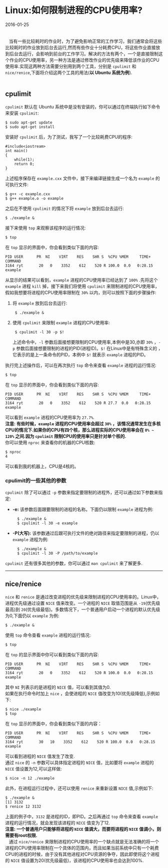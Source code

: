 # Linux:如何限制进程的CPU使用率?           
2016-01-25 <br /> <br />       
&nbsp;&nbsp;&nbsp;当有一些比较耗时的作业时，为了避免影响正常的工作学习，我们通常会将这些比较耗时的作业放到后台去运行,然而有些作业十分耗费CPU，将这些作业直接放到后台去运行，会影响到前台的工作学习。解决的方法有两个，一个是直接限制这个作业的CPU使用率，另一种方法是通过修改作业的优先级来降低该作业的CPU使用率.实现这两种方法需要分别用到两个工具，分别是 `cpulimit` 和 `nice/renice`,下面将介绍这两个工具的用法(**以 Ubuntu 系统为例**).            
<br />           
## cpulimit
`cpulimit` 默认在 Ubuntu 系统中是没有安装的，你可以通过在终端执行如下命令来安装 `cpulimit`:          

    $ sudo apt-get update
    $ sudo apt-get install

安装好 `cpulimit` 后，为了测试，我写了一个比较耗费CPU的程序:           

    #include<iostream>
    int main()
    {
    	while(1);
    	return 0;
    }

上述程序保存在 `example.cxx` 文件中，接下来编译链接生成一个名为 `example` 的可执行文件:         

    $ g++ -c example.cxx
    $ g++ example.o -o example

之后在不使用 `cpulimit` 的情况下将 `example` 放到后台去运行:          

    $ ./example &

接下来使用 `top` 来观察该程序的运行情况:            

    $ top

在 `top` 显示的界面中，你会看到类似下面的内容:            

    PID USER      PR  NI    VIRT    RES    SHR S  %CPU %MEM     TIME+ COMMAND     
    3164 ryt       20   0    3352    612    520 R 100.0  0.0   0:28.15 example

从显示的结果可以看到，`example` 进程的CPU使用率已经达到了 `100%` .先将这个 `example` 进程 `kill` 掉，接下来我们将使用 `cpulimit` 来限制进程的CPU使用率，假如我想要将进程的CPU使用率限制在 `30%` 以内，则可以按照下面的步骤操作:            

1. 将 `example` 放到后台去运行:          

        $ ./example &

2. 使用 `cpulimit` 来限制 `example` 进程的CPU使用率:            

		$ cpulimit -l 30 -p $!
	
	上述命令中，`-l` 参数后面接想要限制的CPU使用率,本例中是30,亦即 `30%` ，`-p` 参数后面接想要限制的进程的PID(进程ID)。`$!` 在Linux中是有特殊含义的		，它表示的是上一条命令的PID，本例中 `$!` 就表示 `example` 进程的PID。           

执行完上述操作后，可以在再次执行 `top` 命令来查看 `example` 进程的运行情况:           

	$ top 

在 `top` 显示的界面中，你会看到类似下面的内容:       

    PID USER      PR  NI    VIRT    RES    SHR S  %CPU %MEM     TIME+ COMMAND     
    3164 ryt       20   0    3352    612    520 R 27.7  0.0   0:28.15 example

可以看到 `example` 进程的CPU使用率为 `27.7%`.          
**注意: 有些时候，`example` 进程的CPU使用率会超过 `30%` ，该情况通常发生在多核CPU的情况下.如果你的CPU有四个核，那么进程实际的CPU使用率会在 `0% ~ 120%` 之间.因为 `cpulimit` 限制CPU的使用率只是针对单个核的.**               
你可以使用 `nproc` 来查看你的机器的CPU核数:            

    $ nproc
    4

可以看到我的机器上，CPU是4核的。               

### cpulimit的一些其他的参数
`cpulimit` 除了可以通过 `-p` 参数来指定要限制的进程外，还可以通过如下参数来指定:           

- **-e:** 该参数后面跟要限制的进程的名称。下面仍以限制 `example` 进程为例:          

		$ ./example &
		$ cpulimit -l 30 -e example

- **-P(大写):** 该参数通过后跟可执行文件的绝对路径来指定要限制的进程，仍以 `example` 进程为例:         

		$ ./example &
		$ cpulimit -l 30 -P /path/to/example

`cpulimit` 还有很多其他的参数，你可以通过 `man cpulimit` 来了解更多.             

----------
## nice/renice
`nice` 和 `renice` 是通过改变进程的优先级来限制进程的CPU使用率的。Linux中，进程优先级通过设置 `NICE` 值来改变。一个进程的 `NICE` 取值范围是从 `-19`(优先级最高)到 `20`(优先级最低)。多数情况下，一个普通用户启动一个进程的默认优先级为0,下面仍以 `example` 为例:           

    $ ./example &   

使用 `top` 命令查看 `example` 进程的运行情况:           

	$ top          

在 `top` 的显示界面中你可以看到类似下面的内容:            

    PID USER      PR  NI    VIRT    RES    SHR S  %CPU %MEM     TIME+ COMMAND     
    3164 ryt       20   0    3352    612    520 R 100.0  0.0   0:28.15 example

其中 `NI` 列表示的是进程的 `NICE` 值，可以看到其值为0.            
如果在执行命令时加上 `nice` ，会使进程的 `NICE` 值改变为10(优先级降低),示例如下:         

    $ nice ./example
    $ top

在 `top` 显示的界面中，你会看到类似下面的内容：       

    PID USER      PR  NI    VIRT    RES    SHR S  %CPU %MEM     TIME+ COMMAND     
    3164 ryt       30   10    3352    612    520 R 100.0  0.0   0:28.15 example

可以看到进程的 `NICE` 值发生了改变.           
通过 `nice` 的 `-n` 参数可以具体指定进程的 `NICE` 值，比如要将 `example` 进程的 `NICE` 值设置为12,可以这样做:              

	$ nice -n 12 ./example

此外，在进程运行过程中，还可以使用 `renice` 来重新设置 `NICE` 值,示例如下:             

    $ ./example &
    [1] 3132
    $ renice 12 3132

上面的例子中，`3132` 是进程的ID，即PID。之后再通过 `top` 命令来查看 `example` 进程的运行情况，就会发现该进程的 `NICE` 值变为了12.        
**注意: 一个普通用户只能够将进程的 `NICE` 值调大，而要将进程的 `NICE` 值调小，则需要有root权限.**         
&nbsp;&nbsp;&nbsp;通过 `nice/renice` 来限制进程的CPU使用率的一个缺点就是无法准确的将一个进程的CPU使用率限制在一个具体的范围内，而且如果当前系统中只有一个耗费CPU的进程的时候，由于没有其他进程对CPU资源的争夺，因此即使将这个进程的 `NICE` 值设置为20(优先级最低)，该进程的CPU使用率也会达到100%.    

